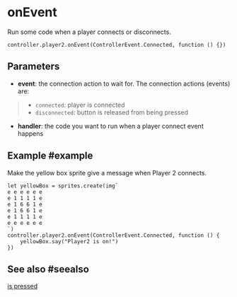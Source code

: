 # onEvent

Run some code when a player connects or disconnects.

```sig
controller.player2.onEvent(ControllerEvent.Connected, function () {})
```

## Parameters

* **event**: the connection action to wait for. The connection actions (events) are:
> * ``connected``: player is connected
> * ``disconnected``: button is released from being pressed
* **handler**: the code you want to run when a player connect event happens

## Example #example

Make the yellow box sprite give a message when Player 2 connects.

```blocks
let yellowBox = sprites.create(img`
e e e e e e
e 1 1 1 1 e
e 1 6 6 1 e
e 1 6 6 1 e
e 1 1 1 1 e
e e e e e e
`)
controller.player2.onEvent(ControllerEvent.Connected, function () {
    yellowBox.say("Player2 is on!")
})
```

## See also #seealso

[is pressed](/reference/controller/on-button-event)
